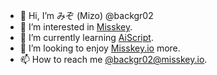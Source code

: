 - 👋 Hi, I’m みぞ (Mizo) @backgr02
- 👀 I’m interested in [Misskey](https://misskey-hub.net/).
- 🌱 I’m currently learning [AiScript](https://misskey-hub.net/docs/advanced/aiscript.html).
- 💞️ I’m looking to enjoy [Misskey.io](https://misskey.io/about) more.
- 📫 How to reach me [@backgr02@misskey.io](https://misskey.io/@backgr02).

<!---
backgr02/backgr02 is a ✨ special ✨ repository because its `README.md` (this file) appears on your GitHub profile.
You can click the Preview link to take a look at your changes.
--->
